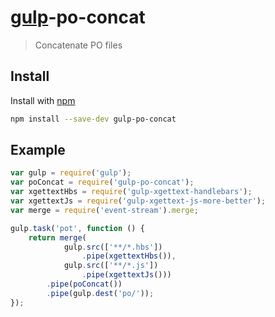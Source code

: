 # [gulp](http://gulpjs.com)-po-concat

> Concatenate PO files

## Install

Install with [npm](https://npmjs.org/package/gulp-po-concat)

```sh
npm install --save-dev gulp-po-concat
```

## Example

```js
var gulp = require('gulp');
var poConcat = require('gulp-po-concat');
var xgettextHbs = require('gulp-xgettext-handlebars');
var xgettextJs = require('gulp-xgettext-js-more-better');
var merge = require('event-stream').merge;

gulp.task('pot', function () {
    return merge(
            gulp.src(['**/*.hbs'])
                .pipe(xgettextHbs()),
            gulp.src(['**/*.js'])
                .pipe(xgettextJs()))
        .pipe(poConcat())
        .pipe(gulp.dest('po/'));
});
```
